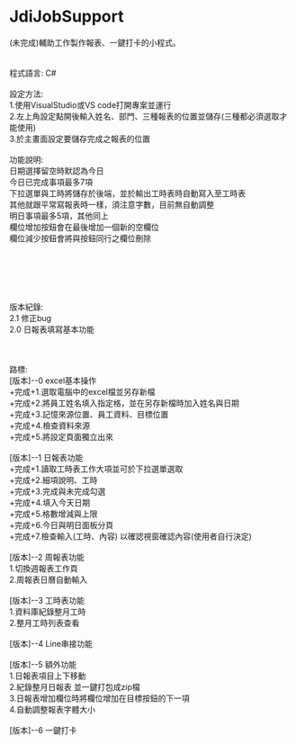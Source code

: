 # JdiJobSupport <br>
 (未完成)輔助工作製作報表、一鍵打卡的小程式。<br><br>   
程式語言: C#<br>
<br>
設定方法:<br>
1.使用VisualStudio或VS code打開專案並運行<br>
2.左上角設定點開後輸入姓名、部門、三種報表的位置並儲存(三種都必須選取才能使用)<br>
3.於主畫面設定要儲存完成之報表的位置<br>
<br>
功能說明:<br>
日期選擇留空時默認為今日<br>
今日已完成事項最多7項<br>
下拉選單與工時將儲存於後端，並於輸出工時表時自動寫入至工時表<br>
其他就跟平常寫報表時一樣，須注意字數，目前無自動調整<br>
明日事項最多5項，其他同上<br>
欄位增加按鈕會在最後增加一個新的空欄位<br>
欄位減少按鈕會將與按鈕同行之欄位刪除<br>
<br>
<br>
<br>
<br>
<br>
<br>
版本紀錄:<br>
2.1 修正bug<br>
2.0 日報表填寫基本功能<br>
<br>
<br>
 <br>
路標:<br>
[版本]--0 excel基本操作<br>
+完成+1.選取電腦中的excel檔並另存新檔  <br>
+完成+2.將員工姓名填入指定格，並在另存新檔時加入姓名與日期 <br>
+完成+3.記憶來源位置、員工資料、目標位置   
+完成+4.檢查資料來源<br>
+完成+5.將設定頁面獨立出來<br>
<br>
[版本]--1 日報表功能<br>
+完成+1.讀取工時表工作大項並可於下拉選單選取<br>
+完成+2.細項說明、工時<br>
+完成+3.完成與未完成勾選<br>
+完成+4.填入今天日期<br>
+完成+5.格數增減與上限<br>
+完成+6.今日與明日面板分頁<br>
+完成+7.檢查輸入(工時、內容) 以確認視窗確認內容(使用者自行決定)<br>
<br>
[版本]--2 周報表功能<br>
1.切換週報表工作頁<br>
2.周報表日曆自動輸入<br>
<br>
[版本]--3 工時表功能<br>
1.資料庫紀錄整月工時<br>
2.整月工時列表查看<br>
<br>
[版本]--4 Line串接功能<br>
<br>
[版本]--5 額外功能<br>
1.日報表項目上下移動<br>
2.紀錄整月日報表 並一鍵打包成zip檔<br>
3.日報表增加欄位時將欄位增加在目標按鈕的下一項<br>
4.自動調整報表字體大小<br>
<br>
[版本]--6 一鍵打卡<br>
<br>
